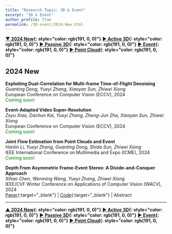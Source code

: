 ```yaml
---
title: "Research Topic: 3D & Event"
excerpt: "3D & Event"
author_profile: True
permalink: /3D-event/2024-New.html
---
```


**[▼ 2024 New](/3D-event/2024-New){: style="color: rgb(191, 0, 0)"}**
**[▶ Active 3D](/3D-event/active3d){: style="color: rgb(191, 0, 0)"}**
**[▶ Passive 3D](/3D-event/passive3d){: style="color: rgb(191, 0, 0)"}**
**[▶ Event](/3D-event/event){: style="color: rgb(191, 0, 0)"}**
**[▶ Point Cloud](/3D-event/point-cloud){: style="color: rgb(191, 0, 0)"}**

## 2024 New

**Exploiting Dual-Correlation for Multi-frame Time-of-Flight Denoising** <br>
_Guanting Dong, Yueyi Zhang, Xiaoyan Sun, Zhiwei Xiong_ <br>
<span><pub>European Conference on Computer Vision (ECCV), 2024</pub></span> <br>
<span style="color: green;">Coming soon! </span>

**Event-Adapted Video Super-Resolution** <br>
_Zeyu Xiao, Dachun Kai, Yueyi Zhang, Zheng-Jun Zha, Xiaoyan Sun, Zhiwei Xiong_ <br>
<span><pub>European Conference on Computer Vision (ECCV), 2024</pub></span> <br>
<span style="color: green;">Coming soon! </span>

**Joint Flow Estimation from Point Clouds and Event** <br>
_Hanlin Li, Yueyi Zhang, Guanting Dong, Shida Sun, Zhiwei Xiong_ <br>
<span><pub>IEEE International Conference on Multimedia and Expo (ICME), 2024</pub></span> <br>
<span style="color: green;">Coming soon! </span>

**Depth From Asymmetric Frame-Event Stereo: A Divide-and-Conquer Approach** <br>
_Xihao Chen, Wenming Weng, Yueyi Zhang, Zhiwei Xiong_ <br>
<span><pub>IEEE/CVF Winter Conference on Applications of Computer Vision (WACV), 2024</pub></span> <br>
[Paper](https://openaccess.thecvf.com/content/WACV2024/html/Chen_Depth_From_Asymmetric_Frame-Event_Stereo_A_Divide-and-Conquer_Approach_WACV_2024_paper.html){:target="\_blank"} |
[Code](https://github.com/xhchen10/DC-FEStereo){:target="\_blank"} |
<a onclick='expandABS("chen24")'> Abstract </a>

<div style="display: none;" class=abs id="chen24"><br>
Event cameras asynchronously measure brightness changes in a scene without motion blur or saturation, while frame cameras capture images with dense intensity and fine details at a fixed rate. The exclusive advantages of the two modalities make depth estimation from Stereo Asymmetric Frame-Event (SAFE) systems appealing. However, due to the inevitable information absence of one modality in certain challenging regions, existing stereo matching methods lose efficacy for asymmetric inputs from SAFE systems. In this paper, we propose a divide-and-conquer approach that decomposes depth estimation from SAFE systems into three sub-tasks, i.e., frame-event stereo matching, frame-based Structure-from-Motion (SfM), and event-based SfM. In this way, the above challenging regions are addressed by monocular SfM, which estimates robust depth with two views belonging to the same functioning modality. Moreover, we propose a dual sampling strategy to construct cost volumes with identical spatial locations and depth hypotheses for different sub-tasks, which enables sub-task fusion at the cost volume level. To tackle the occlusion issue raised by the sampling strategy, we further introduce a temporal fusion scheme to utilize long-term sequential inputs with multi-view information. Experimental results validate the superior performance of our method over existing solutions.
</div>

<!-- **Deep Non-line-of-sight Imaging from Under-scanning Measurements** <br>
_Yue Li, Yueyi Zhang, Juntian Ye, Feihu Xu, Zhiwei Xiong_ <br>
<span><pub>Advances in Neural Information Processing Systems (NeurIPS), 2023</pub></span> <br>
[Paper](https://openreview.net/forum?id=JCN9YsZiwB){:target="\_blank"} |
[Code](https://github.com/Depth2World/Under-scanning_NLOS){:target="\_blank"} |
<a onclick='expandABS("li23nips")'> Abstract </a>

<div style="display: none;" class=abs id="li23nips"><br>
Active confocal non-line-of-sight (NLOS) imaging has successfully enabled seeing around corners relying on high-quality transient measurements. However, acquiring spatial-dense transient measurement is time-consuming, raising the question of how to reconstruct satisfactory results from under-scanning measurements (USM). The existing solutions, involving the traditional algorithms, however, are hindered by unsatisfactory results or long computing times. To this end, we propose the first deep-learning-based approach to NLOS imaging from USM. Our proposed end-to-end network is composed of two main components: the transient recovery network (TRN) and the volume reconstruction network (VRN). Specifically, TRN takes the under-scanning measurements as input, utilizes a multiple kernel feature extraction module and a multiple feature fusion module, and outputs sufficient-scanning measurements at the high-spatial resolution. Afterwards, VRN incorporates the linear physics prior of the light-path transport model and reconstructs the hidden volume representation. Besides, we introduce regularized constraints that enhance the perception of more local details while suppressing smoothing effects. The proposed method achieves superior performance on both synthetic data and public real-world data, as demonstrated by extensive experimental results with different under-scanning grids. Moreover, the proposed method delivers impressive robustness at an extremely low scanning grid (i.e., 8x8) and offers high-speed inference (i.e., 50 times faster than the existing iterative solution).

</div> -->

---

**[▲ 2024 New](/3D-event/2024-New){: style="color: rgb(191, 0, 0)"}**
**[▶ Active 3D](/3D-event/active3d){: style="color: rgb(191, 0, 0)"}**
**[▶ Passive 3D](/3D-event/passive3d){: style="color: rgb(191, 0, 0)"}**
**[▶ Event](/3D-event/event){: style="color: rgb(191, 0, 0)"}**
**[▶ Point Cloud](/3D-event/point-cloud){: style="color: rgb(191, 0, 0)"}**
